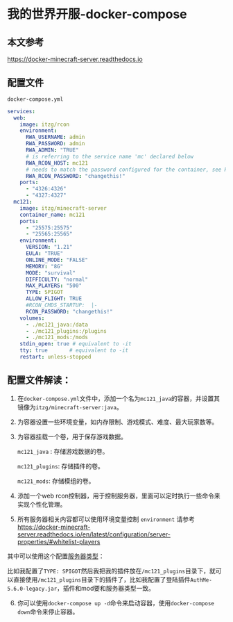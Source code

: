 # 我的世界开服-docker-compose

## 本文参考
https://docker-minecraft-server.readthedocs.io

## 配置文件

`docker-compose.yml`

```yaml
services:
  web:
    image: itzg/rcon
    environment:
      RWA_USERNAME: admin
      RWA_PASSWORD: admin
      RWA_ADMIN: "TRUE"
      # is referring to the service name 'mc' declared below
      RWA_RCON_HOST: mc121
      # needs to match the password configured for the container, see RCON_PASSWORD below
      RWA_RCON_PASSWORD: "changethis!"
    ports:
      - "4326:4326"
      - "4327:4327"
  mc121:
    image: itzg/minecraft-server
    container_name: mc121
    ports:
      - "25575:25575"
      - "25565:25565"
    environment:
      VERSION: "1.21"
      EULA: "TRUE"
      ONLINE_MODE: "FALSE"
      MEMORY: "8G"
      MODE: "survival"
      DIFFICULTY: "normal"
      MAX_PLAYERS: "500"
      TYPE: SPIGOT
      ALLOW_FLIGHT: TRUE
      #RCON_CMDS_STARTUP:  |-
      RCON_PASSWORD: "changethis!"
    volumes:
      - ./mc121_java:/data
      - ./mc121_plugins:/plugins
      - ./mc121_mods:/mods
    stdin_open: true # equivalent to -it
    tty: true       # equivalent to -it
    restart: unless-stopped
```
## 配置文件解读：
1. 在`docker-compose.yml`文件中，添加一个名为`mc121_java`的容器，并设置其镜像为`itzg/minecraft-server:java`。
2. 为容器设置一些环境变量，如内存限制、游戏模式、难度、最大玩家数等。
3. 为容器挂载一个卷，用于保存游戏数据。

    `mc121_java` : 存储游戏数据的卷。

    `mc121_plugins`: 存储插件的卷。

    `mc121_mods`: 存储模组的卷。

4. 添加一个web rcon控制器，用于控制服务器，里面可以定时执行一些命令来实现个性化管理。
5. 所有服务器相关内容都可以使用环境变量控制
  `environment` 请参考 https://docker-minecraft-server.readthedocs.io/en/latest/configuration/server-properties/#whitelist-players
  
  其中可以使用这个配置[服务器类型](https://docker-minecraft-server.readthedocs.io/en/latest/types-and-platforms/server-types/bukkit-spigot/)：
  
  比如我配置了`TYPE: SPIGOT`然后我把我的插件放在`/mc121_plugins`目录下，就可以直接使用`/mc121_plugins`目录下的插件了，比如我配置了登陆插件`AuthMe-5.6.0-legacy.jar`，插件和mod要和服务器类型一致。

6. 你可以使用`docker-compose up -d`命令来启动容器，使用`docker-compose down`命令来停止容器。


